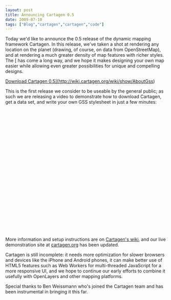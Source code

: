 ```yaml
---
layout: post
title: Announcing Cartagen 0.5
date: 2009-07-10
tags: ["Blog","cartagen","cartagen","code"]
---
```


Today we'd like to announce the 0.5 release of the dynamic mapping framework Cartagen. In this release, we've taken a shot at rendering any location on the planet (drawing, of course, on data from OpenStreetMap), and at rendering a much greater density of map features with richer styles. The [ has come a long way, and we hope it makes designing your own map easier while allowing even greater possibilities for unique and compelling designs. 

<a href="http://code.google.com/p/cartagen/">Download Cartagen 0.5](http://wiki.cartagen.org/wiki/show/AboutGss) 

This is the first release we consider to be useable by the general public; as such we are releasing a video to demonstrate how to download Cartagen, get a data set, and write your own GSS stylesheet in just a few minutes: 

<object width="480" height="385"><param name="movie" value="OabsZUyyoPQ&hl=en&fs=1&"></param><param name="allowFullScreen" value="true"></param><param name="allowscriptaccess" value="always"></param><embed src="http://www.youtube.com/v/OabsZUyyoPQ&hl=en&fs=1&" type="application/x-shockwave-flash" allowscriptaccess="always" allowfullscreen="true" width="480" height="385"></embed></object>

More information and setup instructions are on [Cartagen's wiki](http://wiki.cartagen.org), and our live demonstration site at [cartagen.org](http://cartagen.org) has been updated. 

Cartagen is still incomplete: it needs more optimization for slower browsers and devices like the iPhone and Android phones, it can make better use of HTML5 features such as Web Workers for multi-threaded JavaScript for a more responsive UI, and we hope to continue our early efforts to combine it usefully with OpenLayers and other mapping platforms. 

Special thanks to Ben Weissmann who's joined the Cartagen team and has been instrumental in bringing it this far.
